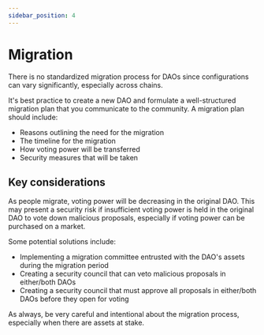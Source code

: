 ```yaml
---
sidebar_position: 4
---
```


# Migration

There is no standardized migration process for DAOs since configurations can
vary significantly, especially across chains.

It's best practice to create a new DAO and formulate a well-structured migration
plan that you communicate to the community. A migration plan should include:

- Reasons outlining the need for the migration
- The timeline for the migration
- How voting power will be transferred
- Security measures that will be taken

## Key considerations

As people migrate, voting power will be decreasing in the original DAO. This may
present a security risk if insufficient voting power is held in the original DAO
to vote down malicious proposals, especially if voting power can be purchased on
a market.

Some potential solutions include:

- Implementing a migration committee entrusted with the DAO's assets during the
  migration period
- Creating a security council that can veto malicious proposals in either/both
  DAOs
- Creating a security council that must approve all proposals in either/both
  DAOs before they open for voting

As always, be very careful and intentional about the migration process,
especially when there are assets at stake.
